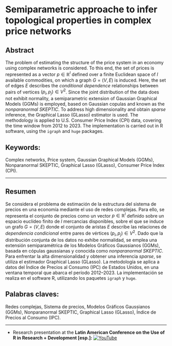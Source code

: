 # Semiparametric approache to infer topological properties in complex price networks

## Abstract
 
The problem of estimating the structure of the price system in an economy using complex networks is considered. To this end, the set of prices is represented as a vector $p \in \mathbb{R}^{l}$ defined over a finite Euclidean space of $l$ available commodities, on which a graph $G = (V, E)$ is induced. Here, the set of edges $E$ describes the *conditional dependence* relationships between pairs of vertices $(p_{i}, p_{j}) \in V^{2}$. Since the joint distribution of the data does not exhibit normality, a semiparametric extension of Gaussian Graphical Models (GGMs) is employed, based on Gaussian copulas and known as the *nonparanormal SKEPTIC*. To address high dimensionality and obtain *sparse* inference, the Graphical Lasso (GLasso) estimator is used. The methodology is applied to U.S. Consumer Price Index (CPI) data, covering the time window from 2012 to 2023. The implementation is carried out in R software, using the `igraph` and `huge` packages.  

## Keywords:

Complex networks, Price system, Gaussian Graphical Models (GGMs), Nonparanormal SKEPTIC, Graphical Lasso (GLasso), Consumer Price Index (CPI).

--- 

## Resumen 

Se considera el problema de estimación de la estructura del sistema de precios en una economía mediante el uso de redes complejas. Para ello, se representa el conjunto de precios como un vector $p \in \mathbb{R}^{l}$ definido sobre un espacio euclídeo finito de $l$ mercancias disponibles, sobre el que se induce un grafo $G = (V, E)$ donde el conjunto de aristas $E$ describe las relaciones de *dependencia condicional* entre pares de vértices $(p_{i}, p_{j}) \in V^{2}$. Dado que la distribución conjunta de los datos no exhibe normalidad, se emplea una extensión semiparamétrica de los Modelos Gráficos Gaussianos (GGMs), basada en cópulas gaussianas y conocida como *nonparanormal SKEPTIC*. Para enfrentar la alta dimensionalidad y obtener una inferencia *sparse*, se utiliza el estimador Graphical Lasso (GLasso). La metodología se aplica a datos del Índice de Precios al Consumo (IPC) de Estados Unidos, en una ventana temporal que abarca el período 2012–2023. La implementación se realiza en el software R, utilizando los paquetes `igraph` y `huge`.

## Palabras claves: 

Redes complejas, Sistema de precios, Modelos Gráficos Gaussianos (GGMs), Nonparanormal SKEPTIC, Graphical Lasso (GLasso), Índice de Precios al Consumo (IPC).

--- 




* Research presentation at the **Latin American Conference on the Use of R in Research + Development [esp.]:**  [![YouTube](https://img.shields.io/badge/-YouTube-red?logo=youtube&logoColor=white&style=flat)](https://www.youtube.com/watch?v=AszdiR5j0jI&list=PL9-E3cL2KgKlW9D-7mOGoVZ0W7Kv6CeLC&index=3&ab_channel=LatinR) 
